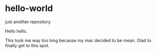 # hello-world
just another repository

Hello hello. 

This took me way too long because my mac decided to be mean. Glad to finally get to this spot. 
